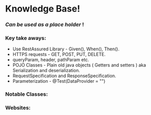 # Knowledge Base!
### _Can be used as a place holder_ !

### Key take aways:

- Use RestAssured Library - Given(), When(), Then().
- HTTPS requests - GET, POST, PUT, DELETE.
- queryParam, header, pathParam etc.
- POJO Classes - Plain old java objects ( Getters and setters ) aka Serialization and deserialization.
- RequestSpecification and ResponseSpecification.
- Parameterization - @Test(DataProvider = "<method name>")

### Notable Classes:

### Websites:




